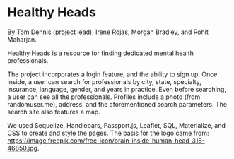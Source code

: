 # Healthy Heads
By Tom Dennis (project lead), Irene Rojas, Morgan Bradley, and Rohit Maharjan.

Healthy Heads is a resource for finding dedicated mental health professionals. 

The project incorporates a login feature, and the ability to sign up. Once inside, a user can search for professionals by city, state, specialty, insurance, language, gender, and years in practice. Even before searching, a user can see all the professionals. Profiles include a photo (from randomuser.me), address, and the aforementioned search parameters. The search site also features a map.

We used Sequelize, Handlebars, Passport.js, Leaflet, SQL, Materialize, and CSS to create and style the pages. The basis for the logo came from: https://image.freepik.com/free-icon/brain-inside-human-head_318-46850.jpg.

